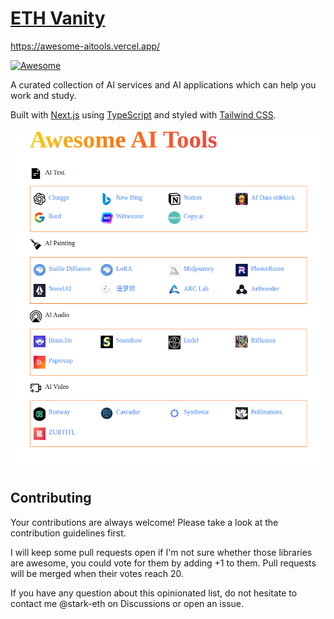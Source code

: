 # [ETH Vanity](https://awesome-aitools.vercel.app/)

https://awesome-aitools.vercel.app/ 

[![Awesome](https://cdn.rawgit.com/sindresorhus/awesome/d7305f38d29fed78fa85652e3a63e154dd8e8829/media/badge.svg)](https://github.com/sindresorhus/awesome)

A  curated collection of AI services and AI applications which can help you work and study.

Built with [Next.js](https://beta.nextjs.org/docs) using [TypeScript](https://www.typescriptlang.org/) and styled with [Tailwind CSS](https://tailwindcss.com/).

![aitools](./public/screen.png)

## Contributing
Your contributions are always welcome! Please take a look at the contribution guidelines first.

I will keep some pull requests open if I'm not sure whether those libraries are awesome, you could vote for them by adding +1 to them. Pull requests will be merged when their votes reach 20.

If you have any question about this opinionated list, do not hesitate to contact me @stark-eth on Discussions or open an issue.
